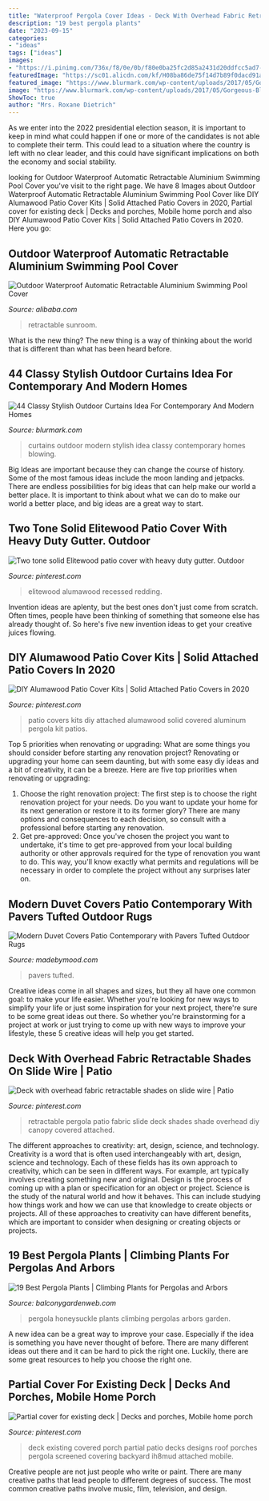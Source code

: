 ```yaml
---
title: "Waterproof Pergola Cover Ideas - Deck With Overhead Fabric Retractable Shades On Slide Wire"
description: "19 best pergola plants"
date: "2023-09-15"
categories:
- "ideas"
tags: ["ideas"]
images:
- "https://i.pinimg.com/736x/f8/0e/0b/f80e0ba25fc2d85a2431d20ddfcc5ad7--house-deck-liliana.jpg"
featuredImage: "https://sc01.alicdn.com/kf/H08ba86de75f14d7b89f0dacd91a81285G/222182403/H08ba86de75f14d7b89f0dacd91a81285G.jpg"
featured_image: "https://www.blurmark.com/wp-content/uploads/2017/05/Gorgeous-Blowing-Curtains.jpg"
image: "https://www.blurmark.com/wp-content/uploads/2017/05/Gorgeous-Blowing-Curtains.jpg"
ShowToc: true
author: "Mrs. Roxane Dietrich"
---
```



As we enter into the 2022 presidential election season, it is important to keep in mind what could happen if one or more of the candidates is not able to complete their term. This could lead to a situation where the country is left with no clear leader, and this could have significant implications on both the economy and social stability.

	

		
looking for Outdoor Waterproof Automatic Retractable Aluminium Swimming Pool Cover you've visit to the right page. We have 8 Images about Outdoor Waterproof Automatic Retractable Aluminium Swimming Pool Cover like DIY Alumawood Patio Cover Kits | Solid Attached Patio Covers in 2020, Partial cover for existing deck | Decks and porches, Mobile home porch and also DIY Alumawood Patio Cover Kits | Solid Attached Patio Covers in 2020. Here you go:
		
    
## Outdoor Waterproof Automatic Retractable Aluminium Swimming Pool Cover

<img loading=lazy src="https://sc01.alicdn.com/kf/H08ba86de75f14d7b89f0dacd91a81285G/222182403/H08ba86de75f14d7b89f0dacd91a81285G.jpg" onerror="this.onerror=null;this.src='https://tse2.mm.bing.net/th?id=OIP.5DMT0VPxuHtfVIshxu5_tAHaGU&amp;pid=15.1';" alt="Outdoor Waterproof Automatic Retractable Aluminium Swimming Pool Cover">

_Source: alibaba.com_

>retractable sunroom. 

	

What is the new thing?
The new thing is a way of thinking about the world that is different than what has been heard before.

    
## 44 Classy Stylish Outdoor Curtains Idea For Contemporary And Modern Homes

<img loading=lazy src="https://www.blurmark.com/wp-content/uploads/2017/05/Gorgeous-Blowing-Curtains.jpg" onerror="this.onerror=null;this.src='https://tse2.mm.bing.net/th?id=OIP.JkVNo5PtAL-VlMQ2C8fWXwHaHa&amp;pid=15.1';" alt="44 Classy Stylish Outdoor Curtains Idea For Contemporary And Modern Homes">

_Source: blurmark.com_

>curtains outdoor modern stylish idea classy contemporary homes blowing. 

	

Big Ideas are important because they can change the course of history. Some of the most famous ideas include the moon landing and jetpacks. There are endless possibilities for big ideas that can help make our world a better place. It is important to think about what we can do to make our world a better place, and big ideas are a great way to start.

    
## Two Tone Solid Elitewood Patio Cover With Heavy Duty Gutter. Outdoor

<img loading=lazy src="https://i.pinimg.com/736x/67/58/7c/67587c1f17fb053dff71ce04b4aefc48.jpg" onerror="this.onerror=null;this.src='https://tse3.mm.bing.net/th?id=OIP.MEKnHPvcZoqBWE4GUARNSwHaGY&amp;pid=15.1';" alt="Two tone solid Elitewood patio cover with heavy duty gutter. Outdoor">

_Source: pinterest.com_

>elitewood alumawood recessed redding. 

	

Invention ideas are aplenty, but the best ones don't just come from scratch. Often times, people have been thinking of something that someone else has already thought of. So here's five new invention ideas to get your creative juices flowing.

    
## DIY Alumawood Patio Cover Kits | Solid Attached Patio Covers In 2020

<img loading=lazy src="https://i.pinimg.com/736x/44/46/a8/4446a84fb9f64765db3f49ac2a4d9726.jpg" onerror="this.onerror=null;this.src='https://tse3.mm.bing.net/th?id=OIP.i_HywQMD-Zn_VqokT8k4RwHaF7&amp;pid=15.1';" alt="DIY Alumawood Patio Cover Kits | Solid Attached Patio Covers in 2020">

_Source: pinterest.com_

>patio covers kits diy attached alumawood solid covered aluminum pergola kit patios. 

	

Top 5 priorities when renovating or upgrading: What are some things you should consider before starting any renovation project?
Renovating or upgrading your home can seem daunting, but with some easy diy ideas and a bit of creativity, it can be a breeze. Here are five top priorities when renovating or upgrading: 
1. Choose the right renovation project: The first step is to choose the right renovation project for your needs. Do you want to update your home for its next generation or restore it to its former glory? There are many options and consequences to each decision, so consult with a professional before starting any renovation. 
2. Get pre-approved: Once you've chosen the project you want to undertake, it's time to get pre-approved from your local building authority or other approvals required for the type of renovation you want to do. This way, you'll know exactly what permits and regulations will be necessary in order to complete the project without any surprises later on.

    
## Modern Duvet Covers Patio Contemporary With Pavers Tufted Outdoor Rugs

<img loading=lazy src="https://madebymood.com/wp-content/uploads/2017/05/modern-duvet-covers-patio-contemporary-with-flat-roof-deck-tiles.jpg" onerror="this.onerror=null;this.src='https://tse2.mm.bing.net/th?id=OIP.t_KokFh_hf4G019uNyrnigHaLH&amp;pid=15.1';" alt="Modern Duvet Covers Patio Contemporary with Pavers Tufted Outdoor Rugs">

_Source: madebymood.com_

>pavers tufted. 

	

Creative ideas come in all shapes and sizes, but they all have one common goal: to make your life easier. Whether you're looking for new ways to simplify your life or just some inspiration for your next project, there're sure to be some great ideas out there. So whether you're brainstorming for a project at work or just trying to come up with new ways to improve your lifestyle, these 5 creative ideas will help you get started.

    
## Deck With Overhead Fabric Retractable Shades On Slide Wire | Patio

<img loading=lazy src="https://i.pinimg.com/736x/fe/1a/da/fe1ada79c0bb56f8b5f76b1a7ae32d31.jpg" onerror="this.onerror=null;this.src='https://tse4.mm.bing.net/th?id=OIP.FCyxSbeuiBiWGTFm_mX7fQHaLG&amp;pid=15.1';" alt="Deck with overhead fabric retractable shades on slide wire | Patio">

_Source: pinterest.com_

>retractable pergola patio fabric slide deck shades shade overhead diy canopy covered attached. 

	

The different approaches to creativity: art, design, science, and technology.
Creativity is a word that is often used interchangeably with art, design, science and technology. Each of these fields has its own approach to creativity, which can be seen in different ways. For example, art typically involves creating something new and original. Design is the process of coming up with a plan or specification for an object or project. Science is the study of the natural world and how it behaves. This can include studying how things work and how we can use that knowledge to create objects or projects. All of these approaches to creativity can have different benefits, which are important to consider when designing or creating objects or projects.

    
## 19 Best Pergola Plants | Climbing Plants For Pergolas And Arbors

<img loading=lazy src="http://balconygardenweb.com/wp-content/uploads/2016/03/Honeysuckle-on-pergola.jpg" onerror="this.onerror=null;this.src='https://tse1.mm.bing.net/th?id=OIP.3Fw-en5_UqouUGYTaXyp1wHaJ6&amp;pid=15.1';" alt="19 Best Pergola Plants | Climbing Plants for Pergolas and Arbors">

_Source: balconygardenweb.com_

>pergola honeysuckle plants climbing pergolas arbors garden. 

	

A new idea can be a great way to improve your case. Especially if the idea is something you have never thought of before. There are many different ideas out there and it can be hard to pick the right one. Luckily, there are some great resources to help you choose the right one.

    
## Partial Cover For Existing Deck | Decks And Porches, Mobile Home Porch

<img loading=lazy src="https://i.pinimg.com/736x/f8/0e/0b/f80e0ba25fc2d85a2431d20ddfcc5ad7--house-deck-liliana.jpg" onerror="this.onerror=null;this.src='https://tse4.mm.bing.net/th?id=OIP.7zFWdYUTuy5OAmc__PCJJAHaH4&amp;pid=15.1';" alt="Partial cover for existing deck | Decks and porches, Mobile home porch">

_Source: pinterest.com_

>deck existing covered porch partial patio decks designs roof porches pergola screened covering backyard ih8mud attached mobile. 

	

Creative people are not just people who write or paint. There are many creative paths that lead people to different degrees of success. The most common creative paths involve music, film, television, and design.

